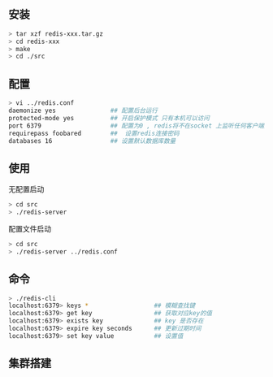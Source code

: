 ## 安装

```bash
> tar xzf redis-xxx.tar.gz
> cd redis-xxx
> make
> cd ./src
```





## 配置

```bash
> vi ../redis.conf
daemonize yes 				## 配置后台运行
protected-mode yes 			## 开启保护模式 只有本机可以访问
port 6379 					## 配置为0 , redis将不在socket 上监听任何客户端连接
requirepass foobared		##  设置redis连接密码
databases 16 				## 设置默认数据库数量
```



## 使用

无配置启动

```bash
> cd src
> ./redis-server
```
配置文件启动
```bash
> cd src
> ./redis-server ../redis.conf
```

## 命令

```bash
> ./redis-cli
localhost:6379> keys * 					## 模糊查找键
localhost:6379> get key 				## 获取对应key的值
localhost:6379> exists key 				## key 是否存在
localhost:6379> expire key seconds 		## 更新过期时间
localhost:6379> set key value			## 设置值
```



## 集群搭建

